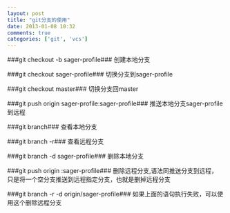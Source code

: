 ```yaml
---
layout: post
title: "git分支的使用"
date: 2013-01-08 10:32
comments: true
categories: ['git', 'vcs']
---
```

###git checkout -b sager-profile###
创建本地分支

###git checkout sager-profile###
切换分支到sager-profile

<!--more-->
###git checkout master###
切换分支回master

###git push origin sager-profile:sager-profile###
推送本地分支sager-profile到远程

###git branch###
查看本地分支

###git branch -r###
查看远程分支

###git branch -d sager-profile###
删除本地分支

###git push origin :sager-profile###
删除远程分支,语法同推送分支到远程， 只是将一个空分支推送到远程指定分支，也就是删掉远程分支

###git branch -r -d origin/sager-profile###
如果上面的语句执行失败，可以使用这个删除远程分支

